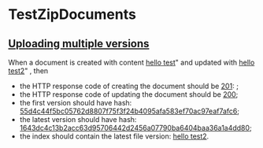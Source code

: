 # TestZipDocuments

## [Uploading multiple versions](- 'uploadMultipleVersions')

When a document is created with content [hello test](- "#content")" and updated with [hello test2](- "#newContent")" [ ](- "#doc=uploadMultipleVersions(#content, #newContent)"), then

 - the HTTP response code of creating the document should be [201](- "?=#doc.status"): [ ](- "c:echo=#doc.documentUuid");
 - the HTTP response code of updating the document should be [200](- "?=#doc.statusUpdate");
 - the first version should have hash: [55d4c44f5bc05762d8807f75f3f24b4095afa583ef70ac97eaf7afc6](- "?=#doc.version1Sha");
 - the latest version should have hash: [1643dc4c13b2acc63d95706442d2456a07790ba6404baa36a1a4dd80](- "?=#doc.version2Sha");
 - the index should contain the latest file version: [hello test2](- "?=#doc.indexContentAfterUpdate").
 